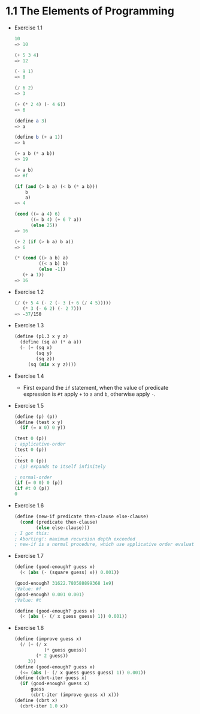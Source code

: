 # 1.1 The Elements of Programming

- Exercise 1.1

  ```scheme
  10 
  => 10
  
  (+ 5 3 4) 
  => 12
  
  (- 9 1) 
  => 8
  
  (/ 6 2) 
  => 3
  
  (+ (* 2 4) (- 4 6))
  => 6
  
  (define a 3) 
  => a
  
  (define b (+ a 1)) 
  => b
  
  (+ a b (* a b)) 
  => 19
  
  (= a b) 
  => #f
  
  (if (and (> b a) (< b (* a b)))
      b
      a)
  => 4
  
  (cond ((= a 4) 6)
        ((= b 4) (+ 6 7 a)) 
        (else 25))
  => 16
  
  (+ 2 (if (> b a) b a))
  => 6
  
  (* (cond ((> a b) a) 
           ((< a b) b) 
           (else -1)) 
     (+ a 1))
  => 16
  ```

- Exercise 1.2

  ```scheme
  (/ (+ 5 4 (- 2 (- 3 (+ 6 (/ 4 5)))))
     (* 3 (- 6 2) (- 2 7)))
  => -37/150
  ```

- Exercise 1.3

  ```scheme
  (define (p1.3 x y z)
    (define (sq a) (* a a))
    (- (+ (sq x) 
          (sq y) 
          (sq z))
       (sq (min x y z))))
  ```

- Exercise 1.4

  - First expand the `if` statement, when the value of predicate expression is `#t` apply `+` to `a` and `b`, otherwise apply `-`.

- Exercise 1.5

  ```scheme
  (define (p) (p)) 
  (define (test x y) 
    (if (= x 0) 0 y))
  
  (test 0 (p))
  ; applicative-order
  (test 0 (p))
  ...
  (test 0 (p))
  ; (p) expands to itself infinitely 
  
  ; normal-order
  (if (= 0 0) 0 (p))
  (if #t 0 (p))
  0
  ```

- Exercise 1.6

  ```scheme
  (define (new-if predicate then-clause else-clause) 
    (cond (predicate then-clause) 
          (else else-clause)))
  ; I got this:
  ; Aborting!: maximum recursion depth exceeded
  ; new-if is a normal procedure, which use applicative order evaluation. But if is a special form, in which predicate expression would be evaluated first. 
  ```

- Exercise 1.7

  ```scheme
  (define (good-enough? guess x) 
    (< (abs (- (square guess) x)) 0.001))
  
  (good-enough? 31622.780588899368 1e9)
  ;Value: #f
  (good-enough? 0.001 0.001)
  ;Value: #t
  
  (define (good-enough? guess x)
    (< (abs (- (/ x guess guess) 1)) 0.001))
  ```


- Exercise 1.8

  ```scheme
  (define (improve guess x)
    (/ (+ (/ x 
             (* guess guess))
          (* 2 guess))
       3))
  (define (good-enough? guess x)
    (<= (abs (- (/ x guess guess guess) 1)) 0.001))
  (define (cbrt-iter guess x)
    (if (good-enough? guess x)
        guess
        (cbrt-iter (improve guess x) x)))
  (define (cbrt x)
    (cbrt-iter 1.0 x))
  ```
